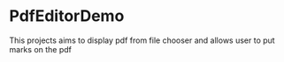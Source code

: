 # PdfEditorDemo
This projects aims to display pdf from file chooser and allows user to put marks on the pdf

